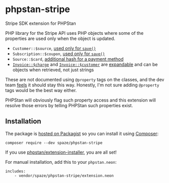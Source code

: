 # phpstan-stripe
Stripe SDK extension for PHPStan

PHP library for the Stripe API uses PHP objects where some of the properties are used only when the object is updated.

- `Customer::$source`, [used only for `save()`](https://stripe.com/docs/api/customers/update#update_customer-source)
- `Subscription::$coupon`, [used only for `save()`](https://stripe.com/docs/api/subscriptions/update#update_subscription-coupon)
- `Source::$card`, [additional hash for a payment method](https://stripe.com/docs/api/sources/object#source_object-type)
- [`Invoice::$charge`](https://stripe.com/docs/api/invoices/object#invoice_object-charge) and [`Invoice::$customer`](https://stripe.com/docs/api/invoices/object#invoice_object-customer) are [expandable](https://stripe.com/docs/api/expanding_objects) and can be objects when retrieved, not just strings

These are not documented using `@property` tags on the classes, and the dev team [feels](https://github.com/stripe/stripe-php/pull/543) it should stay this way. Honestly, I'm not sure adding `@property` tags would be the best way either.

PHPStan will obviously flag such property access and this extension will resolve those errors by telling PHPStan such properties exist.

## Installation

The package is [hosted on Packagist](https://packagist.org/packages/spaze/phpstan-stripe) so you can install it using [Composer](https://getcomposer.org/):

```
composer require --dev spaze/phpstan-stripe
```

If you use [phpstan/extension-installer](https://github.com/phpstan/extension-installer), you are all set!

For manual installation, add this to your `phpstan.neon`:

```
includes:
    - vendor/spaze/phpstan-stripe/extension.neon
```

